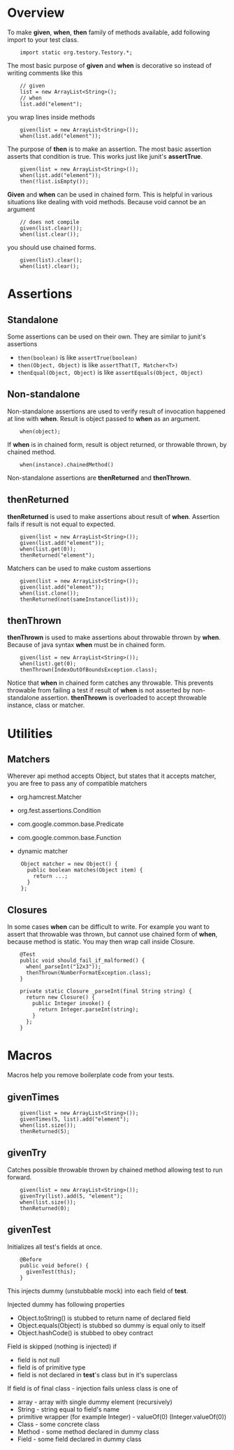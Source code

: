 Overview
========

To make **given**, **when**, **then** family of methods available, add following import to your test class.

        import static org.testory.Testory.*;

The most basic purpose of **given** and **when** is decorative so instead of writing comments like this

        // given
        list = new ArrayList<String>();
        // when
        list.add("element");

you wrap lines inside methods

        given(list = new ArrayList<String>());
        when(list.add("element"));

The purpose of **then** is to make an assertion. The most basic assertion asserts that condition is true. This works just like junit's **assertTrue**.

        given(list = new ArrayList<String>());
        when(list.add("element"));
        then(!list.isEmpty());

**Given** and **when** can be used in chained form. This is helpful in various situations like dealing with void methods. Because void cannot be an argument

        // does not compile
        given(list.clear());
        when(list.clear());

you should use chained forms.

        given(list).clear();
        when(list).clear();


Assertions
==========

Standalone
----------

Some assertions can be used on their own. They are similar to junit's assertions

 - `then(boolean)` is like `assertTrue(boolean)`
 - `then(Object, Object)` is like `assertThat(T, Matcher<T>)`
 - `thenEqual(Object, Object)` is like `assertEquals(Object, Object)`

Non-standalone
--------------

Non-standalone assertions are used to verify result of invocation happened at line with **when**.
Result is object passed to **when** as an argument.

        when(object);
        
If **when** is in chained form, result is object returned, or throwable thrown, by chained method.

        when(instance).chainedMethod()  

Non-standalone assertions are **thenReturned** and **thenThrown**.

thenReturned
------------

**thenReturned** is used to make assertions about result of **when**. Assertion fails if result is not equal to expected.

        given(list = new ArrayList<String>());
        given(list.add("element"));
        when(list.get(0));
        thenReturned("element");

Matchers can be used to make custom assertions

        given(list = new ArrayList<String>());
        given(list.add("element"));
        when(list.clone());
        thenReturned(not(sameInstance(list)));

thenThrown
----------

**thenThrown** is used to make assertions about throwable thrown by **when**. Because of
java syntax **when** must be in chained form.

        given(list = new ArrayList<String>());
        when(list).get(0);
        thenThrown(IndexOutOfBoundsException.class);

Notice that **when** in chained form catches any throwable. This prevents throwable from failing a test if result of **when** is not asserted by non-standalone assertion.
**thenThrown** is overloaded to accept throwable instance, class or matcher.

Utilities
=========

Matchers
--------

Wherever api method accepts Object, but states that it accepts matcher, you are free to pass any of compatible matchers

 - org.hamcrest.Matcher
 - org.fest.assertions.Condition
 - com.google.common.base.Predicate
 - com.google.common.base.Function
 - dynamic matcher
 
        Object matcher = new Object() {
          public boolean matches(Object item) {
            return ...;
          }
        };

Closures
--------

In some cases **when** can be difficult to write. For example you want to assert that
throwable was thrown, but cannot use chained form of **when**, because method is static. You may then
wrap call inside Closure.

        @Test
        public void should_fail_if_malformed() {
          when(_parseInt("12x3"));
          thenThrown(NumberFormatException.class);
        }
        
        private static Closure _parseInt(final String string) {
          return new Closure() {
            public Integer invoke() {
              return Integer.parseInt(string);
            }
          };
        }


Macros
======

Macros help you remove boilerplate code from your tests.

givenTimes
----------

        given(list = new ArrayList<String>());
        givenTimes(5, list).add("element");
        when(list.size());
        thenReturned(5);

givenTry
--------

Catches possible throwable thrown by chained method allowing test to run forward. 

        given(list = new ArrayList<String>());
        givenTry(list).add(5, "element");
        when(list.size());
        thenReturned(0);

givenTest
---------

Initializes all test's fields at once.

        @Before
        public void before() {
          givenTest(this);
        }

This injects dummy (unstubbable mock) into each field of **test**.

Injected dummy has following properties

 - Object.toString() is stubbed to return name of declared field
 - Object.equals(Object) is stubbed so dummy is equal only to itself
 - Object.hashCode() is stubbed to obey contract

Field is skipped (nothing is injected) if

 - field is not null
 - field is of primitive type
 - field is not declared in **test**'s class but in it's superclass

If field is of final class - injection fails unless class is one of

 - array - array with single dummy element (recursively)
 - String - string equal to field's name
 - primitive wrapper (for example Integer) - valueOf(0) (Integer.valueOf(0))
 - Class - some concrete class
 - Method - some method declared in dummy class
 - Field - some field declared in dummy class
